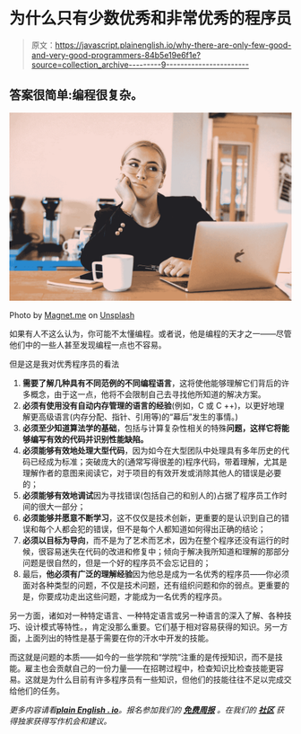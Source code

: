 # 为什么只有少数优秀和非常优秀的程序员

> 原文：<https://javascript.plainenglish.io/why-there-are-only-few-good-and-very-good-programmers-84b5e19e6f1e?source=collection_archive---------9----------------------->

## 答案很简单:编程很复杂。

![](img/3091619254a94186eca5daf7ad8ceef7.png)

Photo by [Magnet.me](https://unsplash.com/@magnetme?utm_source=medium&utm_medium=referral) on [Unsplash](https://unsplash.com?utm_source=medium&utm_medium=referral)

如果有人不这么认为，你可能不太懂编程。或者说，他是编程的天才之一——尽管他们中的一些人甚至发现编程一点也不容易。

但是这是我对优秀程序员的看法

1.  **需要了解几种具有不同范例的不同编程语言**，这将使他能够理解它们背后的许多概念，由于这一点，他将不会限制自己去寻找他所知道的解决方案。
2.  **必须有使用没有自动内存管理的语言的经验**(例如，C 或 C ++)，以更好地理解更高级语言(内存分配、指针、引用等)的“幕后”发生的事情。)
3.  **必须至少知道算法学的基础**，包括与计算复杂性相关的特殊**问题，这样它将能够编写有效的代码并识别性能缺陷。**
4.  **必须能够有效地处理大型代码**，因为如今在大型团队中处理具有多年历史的代码已经成为标准；突破庞大的(通常写得很差的)程序代码，带着理解，尤其是理解作者的意图来阅读它，对于项目的有效开发或消除其他人的错误是必要的；
5.  **必须能够有效地调试**因为寻找错误(包括自己的和别人的)占据了程序员工作时间的很大一部分；
6.  **必须能够并愿意不断学习**，这不仅仅是技术创新，更重要的是认识到自己的错误和每个人都会犯的错误，但不是每个人都知道如何得出正确的结论；
7.  **必须以目标为导向**，而不是为了艺术而艺术，因为在整个程序还没有运行的时候，很容易迷失在代码的改进和修复中；倾向于解决我所知道和理解的那部分问题是很自然的，但是一个好的程序员不会忘记目的；
8.  最后，**他必须有广泛的理解经验**因为他总是成为一名优秀的程序员——你必须面对各种类型的问题，不仅是技术问题，还有组织问题和你的弱点。更重要的是，你要成功走出这些问题，才能成为一名优秀的程序员。

另一方面，诸如对一种特定语言、一种特定语言或另一种语言的深入了解、各种技巧、设计模式等特性。，肯定没那么重要。它们基于相对容易获得的知识。另一方面，上面列出的特性是基于需要在你的汗水中开发的技能。

而这就是问题的本质——如今的一些学院和“学院”注重的是传授知识，而不是技能。雇主也会贡献自己的一份力量——在招聘过程中，检查知识比检查技能更容易。这就是为什么目前有许多程序员有一些知识，但他们的技能往往不足以完成交给他们的任务。

*更多内容请看*[***plain English . io***](http://plainenglish.io/)*。报名参加我们的* [***免费周报***](http://newsletter.plainenglish.io/) *。在我们的* [***社区***](https://discord.gg/GtDtUAvyhW) *获得独家获得写作机会和建议。*